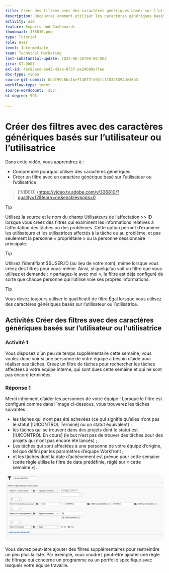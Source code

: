 ```yaml
---
title: Créer des filtres avec des caractères génériques basés sur l’utilisateur ou l’utilisatrice
description: Découvrez comment utiliser les caractères génériques basés sur l’utilisateur ou l’utilisatrice et créer un filtre basé sur la personne connectée.
activity: use
feature: Reports and Dashboards
thumbnail: 336810.png
type: Tutorial
role: User
level: Intermediate
team: Technical Marketing
last-substantial-update: 2025-06-26T00:00:00Z
jira: KT-9081
exl-id: 46c83acd-6e43-42aa-875f-ae24b09a7fee
doc-type: video
source-git-commit: bbdf99c6bc1be714077fd94fc3f8325394de36b3
workflow-type: tm+mt
source-wordcount: '355'
ht-degree: 99%

---
```


# Créer des filtres avec des caractères génériques basés sur l’utilisateur ou l’utilisatrice

Dans cette vidéo, vous apprendrez à :

* Comprendre pourquoi utiliser des caractères génériques
* Créer un filtre avec un caractère générique basé sur l’utilisateur ou l’utilisatrice

>[!VIDEO] (https://video.tv.adobe.com/v/336810/?quality=12&learn=on&enablevpops=0

>[!TIP]
>
>Utilisez la source et le nom du champ Utilisateurs de l’affectation >> ID lorsque vous créez des filtres qui examinent les informations relatives à l’affectation des tâches ou des problèmes.  Cette option permet d’examiner les utilisateurs et les utilisatrices affectés à la tâche ou au problème, et pas seulement la personne « propriétaire » ou la personne cessionnaire principale.

>[!TIP]
>
>Utilisez l’identifiant $$USER.ID (au lieu de votre nom), même lorsque vous créez des filtres pour vous-même. Ainsi, si quelqu’un voit un filtre que vous utilisez et demande : « partagez-le avec moi », le filtre est déjà configuré de sorte que chaque personne qui l’utilise voie ses propres informations.

>[!TIP]
>
>Vous devez toujours utiliser le qualificatif de filtre Égal lorsque vous utilisez des caractères génériques basés sur l’utilisateur ou l’utilisatrice.


## Activités Créer des filtres avec des caractères génériques basés sur l’utilisateur ou l’utilisatrice

### Activité 1

Vous disposez d’un peu de temps supplémentaire cette semaine, vous voulez donc voir si une personne de votre équipe a besoin d’aide pour réaliser ses tâches. Créez un filtre de tâches pour rechercher les tâches affectées à votre équipe interne, qui sont dues cette semaine et qui ne sont pas encore terminées.

### Réponse 1

Merci infiniment d’aider les personnes de votre équipe ! Lorsque le filtre est configuré comme dans l’image ci-dessous, vous trouverez les tâches suivantes :

* les tâches qui n’ont pas été achevées (ce qui signifie qu’elles n’ont pas le statut [!UICONTROL Terminé] ou un statut équivalent) ;
* les tâches qui se trouvent dans des projets dont le statut est [!UICONTROL En cours] (le but n’est pas de trouver des tâches pour des projets qui n’ont pas encore été lancés) ;
* Les tâches qui sont affectées à une personne de votre équipe d’origine, tel que défini par les paramètres d’équipe Workfront ;
* et les tâches dont la date d’achèvement est prévue pour cette semaine (cette règle utilise le filtre de date prédéfinie, réglé sur « cette semaine »).

![Une image de l’écran de création d’un filtre de tâches avec un caractère générique basé sur l’utilisateur ou l’utilisatrice](assets/user-wildcard-exercise-answer.png)

Vous devrez peut-être ajouter des filtres supplémentaires pour restreindre un peu plus la liste. Par exemple, vous voudrez peut-être ajouter une règle de filtrage qui concerne un programme ou un portfolio spécifique avec lesquels votre équipe travaille.
